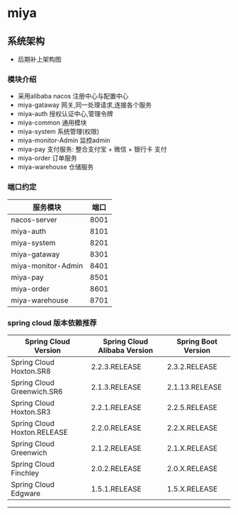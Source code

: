 # miya

## 系统架构

- 后期补上架构图

### 模块介绍

- 采用alibaba nacos 注册中心与配置中心
- miya-gataway 网关,同一处理请求,连接各个服务
- miya-auth 授权认证中心,管理令牌
- miya-common 通用模块
- miya-system 系统管理(权限)
- miya-monitor-Admin 监控admin
- miya-pay 支付服务: 整合支付宝 + 微信 + 银行卡 支付
- miya-order 订单服务
- miya-warehouse 仓储服务

### 端口约定

| 服务模块     | 端口 |
| ------------ | ---- |
| nacos-server | 8001 |
| miya-auth    | 8101 |
| miya-system  | 8201 |
| miya-gataway | 8301 |
| miya-monitor-Admin | 8401 |
| miya-pay | 8501 |
| miya-order | 8601 |
| miya-warehouse | 8701 |



### spring cloud 版本依赖推荐

| Spring Cloud Version        | Spring Cloud Alibaba Version | Spring Boot Version |
| --------------------------- | ---------------------------- | ------------------- |
| Spring Cloud Hoxton.SR8     | 2.2.3.RELEASE                | 2.3.2.RELEASE       |
| Spring Cloud Greenwich.SR6  | 2.1.3.RELEASE                | 2.1.13.RELEASE       |
| Spring Cloud Hoxton.SR3     | 2.2.1.RELEASE                | 2.2.5.RELEASE       |
| Spring Cloud Hoxton.RELEASE | 2.2.0.RELEASE                | 2.2.X.RELEASE       |
| Spring Cloud Greenwich      | 2.1.2.RELEASE                | 2.1.X.RELEASE       |
| Spring Cloud Finchley       | 2.0.2.RELEASE                | 2.0.X.RELEASE       |
| Spring Cloud Edgware        | 1.5.1.RELEASE                | 1.5.X.RELEASE       |

---
